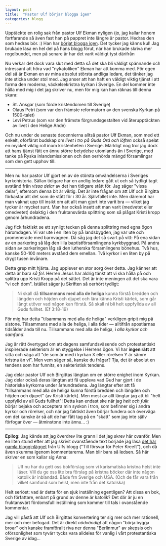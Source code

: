 ```yaml
---
layout: post
title:  "Pastor Ulf börjar blogga igen"
categories: blogg
---
```


Upptäckte en rolig sak från pastor Ulf Ekman nyligen (jo, jag kallar honom fortfarande så även fast han på pappret inte längre är pastor. Hedras den som hedras bör. :) Han har [börjat blogga igen](http://ulfekman.nu/2014/05/27/dags-att-komma-igang-igen). Det tycker jag känns kul! Jag brukade läsa en hel del på hans blogg förut, när han brukade skriva mer regelbundet, men på senare år har det varit väldigt tyst därifrån

Nu verkar det dock vara slut med detta så det ska bli väldigt spännande och intressant att höra vad "nykatoliken" Ekman har att komma med. För egen del så är Ekman en av mina absolut största andliga ledare, det tänker jag inte sticka under stol med. Jag anser att han haft en väldigt viktig tjänst i att forma den moderna, väckelsekristna kyrkan i Sverige. En del kommer inte hålla med mig i det jag skriver nu, men för mig kan han räknas till denna skara:

- St. Ansgar (som förde kristendomen till Sverige)
- Olaus Petri (som var den främste reformatorn av den svenska Kyrkan på 1500-talet)
- Levi Petrus (som var den främste förgrundsgestalten vid återupptäckten av livet i den Helige Ande)

Och nu under de senaste decennierna alltså pastor Ulf Ekman, som med ett enkelt, oförfärat budskap om *livet i tro på Guds Ord och löften* också spelat en mycket viktig roll inom kristenheten i Sverige. Märkligt nog tror jag dock att hans tjänst fått en ännu större betydelse utomlands än i Sverige, med tanke på Ryska inlandsmissionen och den oerhörda mängd församlingar som den gett upphov till.

---

Men nu har pastor Ulf gjort en av de största omvändelserna i Sveriges kyrkohistoria. Sällan tidigare har en andlig ledare gått ut och så tydligt tagit avstånd från *vissa delar* av det han tidigare stått för. Jag säger "vissa delar", eftersom denna bit är viktig. Det är inte frågan om att Ulf och Birgitta förkastar allt det som de stått för i 30 år. Självfallet inte. Men däremot har man vaknat upp till insikt om att allt man gjort inte varit bra &mdash; vilket jag tycker är mycket sunt. Man har också insett att man varit (medvetet eller omedvetet) delaktig i den fruktansvärda splittring som så plågat Kristi kropp genom århundradena.

Jag fick faktiskt se ett synligt tecken på denna splittring med egna ögon häromdagen. Vi var ute i en liten by på landsbygden, jag var ute och promenerade med barnvagnen. Då såg jag det så svart på vitt: På ena sidan av en parkering så låg den lilla baptistförsamlingens kyrkbyggnad. På andra sidan av parkeringen låg så den lutherska församlingens bönehus. Två hus, kanske 50-100 meters avstånd dem emellan. Två kyrkor i en liten by på drygt tusen invånare.

Detta grep mitt hjärta. Jag upplever en stor sorg över detta. Jag känner att detta är bara *så fel*. Herren Jesus har aldrig tänkt att vi ska hålla på och splittra upp Kristi Kropp på det sättet. Det är inte meningen att det ska vara "vi och dom". Istället säger ju Skriften så oerhört tydligt:

> Ni skall då **tillsammans med alla de heliga** kunna förstå bredden och längden och höjden och djupet och lära känna Kristi kärlek, som går långt utöver vad någon kan förstå. Så skall ni bli helt uppfyllda av all Guds fullhet. (Ef 3:18-19)

För mig har detta "tilsammans med alla de heliga" verkligen gripit mig på sistone. Tillsammans med alla de heliga, i alla tider &mdash; alltifrån apostlarnas tidsålder ända till nu. Tillsammans med alla de heliga, i *alla kyrkor och samfund*.

Jag är rätt övertygad om att dagens samfundsväsende och protestantiskt inspirerade sekterism är en styggelse i Herrens ögon. Vi har **ingen rätt** att sitta och säga att "de som är med i kyrkan X eller rörelsen Y är sämre kristna än vi". Men vem säger så, kanske du frågar? Tja, det är absolut en tendens som har funnits, en sekteristisk tendens.

Jag delar pastor Ulf och Birgittas längtan om en större enighet inom Kyrkan. Jag delar också deras längtan att få uppleva vad Gud har gjort i de historiska kyrkorna under århundradena. Jag längtar efter att få "tillsammans med alla de heliga kunna förstå bredden och längden och höjden och djupet" (av Kristi kärlek). Men mest av allt längtar jag att bli "helt uppfylld av all Guds fullhet"! Detta kan endast ske när jag *helt och fullt* börjar bejaka och acceptera min syskon i tron, som befinner sig i andra kyrkor och rörelser, och när jag faktiskt även börjar fundera och överväga om det kanske är så att de har fått tag på en "skatt" som jag inte själv förfogar över &mdash; åtminstone inte ännu... :)

----

**Epilog**: Jag kände att jag överdrev lite grann i det jag skrev här ovanför. Men en liten stund efter att jag skrivit ovanstående text började jag läsa [det här gamla blogginlägget](http://ulfekman.nu/2012/05/15/till-forsvar-for-peter-kreeft) från Ulfs blogg ("Till försvar för Peter Kreeft"), och då även skumma igenom kommentarerna. Man blir bara så ledsen. Så här skriver en som kallar sig Anna:

> Ulf nu har du gett oss bokförslag som vi karismatiska kristna helst inte läser. Vill du ge oss lite bra förslag på kristna böcker där inte någon katolik är inblandad. Både frn Sverige och USA. (Och de får vara från vilket samfund som helst, men inte från det katolska)

Helt seriöst: vad är detta för en sjuk inställning egentligen? Att dissa en bok, och författare, enbart på grund av denne är katolik? Det där är ju en fruktansvärt fördomsfull inställning som kommer till tals i ovanstående kommentar.

Jag vill påstå att Ulf och Birgittas konvertering ter sig mer och mer rationell, mer och mer befogad. Det är direkt *nödvändigt* att någon "börja bygga broar" och kanske framförallt riva ner denna "Berlinmur" av skepsis och oförsonlighet som tyvärr tycks vara alldeles för vanlig i vårt protestantiska Sverige av idag...
